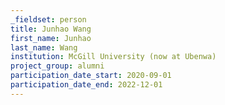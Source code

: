 ```yaml
---
_fieldset: person
title: Junhao Wang
first_name: Junhao
last_name: Wang
institution: McGill University (now at Ubenwa)
project_group: alumni
participation_date_start: 2020-09-01
participation_date_end: 2022-12-01
---
```

